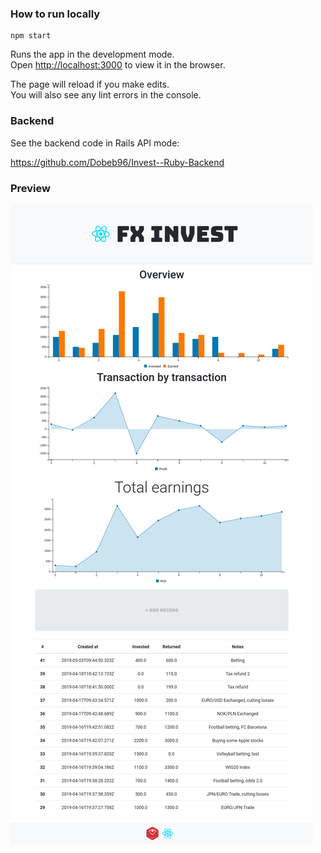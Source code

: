 ### How to run locally

```
npm start
```

Runs the app in the development mode.<br>
Open [http://localhost:3000](http://localhost:3000) to view it in the browser.

The page will reload if you make edits.<br>
You will also see any lint errors in the console.


### Backend

See the backend code in Rails API mode:

https://github.com/Dobeb96/Invest--Ruby-Backend

### Preview
![Preview](/src/screenshot.png)
